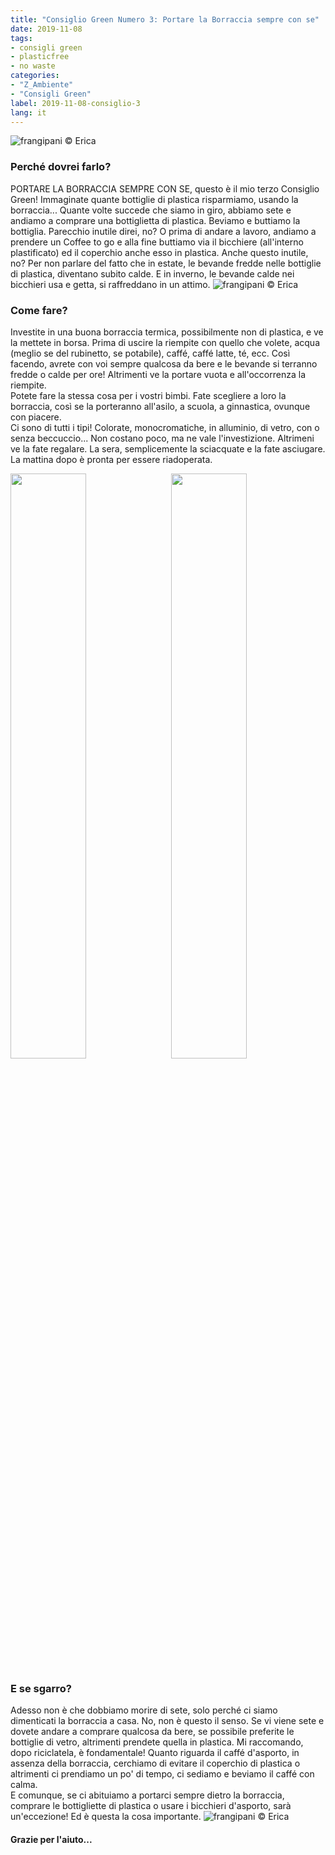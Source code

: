 ```yaml
---
title: "Consiglio Green Numero 3: Portare la Borraccia sempre con se"
date: 2019-11-08
tags:
- consigli green
- plasticfree
- no waste
categories:
- "Z_Ambiente"
- "Consigli Green"
label: 2019-11-08-consiglio-3
lang: it
---
```

![](header.jpeg "frangipani © Erica")

<h3>
  <font color="grey">
  </font> Perché dovrei farlo?
</h3>

PORTARE LA BORRACCIA SEMPRE CON SE, questo è il mio terzo Consiglio Green! Immaginate quante bottiglie di plastica risparmiamo, usando la borraccia... Quante volte succede che siamo in giro, abbiamo sete e andiamo a comprare una bottiglietta di plastica. Beviamo e buttiamo la bottiglia. Parecchio inutile direi, no? O prima di andare a lavoro, andiamo a prendere un Coffee to go e alla fine buttiamo via il bicchiere (all'interno plastificato) ed il coperchio anche esso in plastica. Anche questo inutile, no? Per non parlare del fatto che in estate, le bevande fredde nelle bottiglie di plastica, diventano subito calde. E in inverno, le bevande calde nei bicchieri usa e getta, si raffreddano in un attimo.
![](green4.jpeg "frangipani © Erica")

<h3>
	<font color="grey">
	</font> Come fare?
</h3>

Investite in una buona borraccia termica, possibilmente non di plastica, e ve la mettete in borsa. Prima di uscire la riempite con quello che volete, acqua (meglio se del rubinetto, se potabile), caffé, caffé latte, té, ecc. Così facendo, avrete con voi sempre qualcosa da bere e le bevande si terranno fredde o calde per ore! Altrimenti ve la portare vuota e all'occorrenza la riempite.
<br />
Potete fare la stessa cosa per i vostri bimbi. Fate scegliere a loro la borraccia, così se la porteranno all'asilo, a scuola, a ginnastica, ovunque con piacere.
<br />
Ci sono di tutti i tipi! Colorate, monocromatiche, in alluminio, di vetro, con o senza beccuccio... Non costano poco, ma ne vale l'investizione. Altrimeni ve la fate regalare. La sera, semplicemente la sciacquate e la fate asciugare. La mattina dopo è pronta per essere riadoperata.
<p>
  <div style="width: 100%; margin-bottom: 0">
    <img style="float: left; width: 49%; margin-right: 1%" src="green1.jpeg" alt="" title="frangipani © Erica" />
    <img style="float: left; width: 49%; margin-left: 1%" src="green2.jpeg" alt="" title="frangipani © Erica" />
    <div style="clear: both"></div>
  </div>
</p>

<h3>
  <font color="grey">
  </font> E se sgarro?
</h3>

Adesso non è che dobbiamo morire di sete, solo perché ci siamo dimenticati la borraccia a casa. No, non è questo il senso. Se vi viene sete e dovete andare a comprare qualcosa da bere, se possibile preferite le bottiglie di vetro, altrimenti prendete quella in plastica. Mi raccomando, dopo riciclatela, è fondamentale! Quanto riguarda il caffé d'asporto, in assenza della borraccia, cerchiamo di evitare il coperchio di plastica o altrimenti ci prendiamo un po' di tempo, ci sediamo e beviamo il caffé con calma.
<br />
E comunque, se ci abituiamo a portarci sempre dietro la borraccia, comprare le bottigliette di plastica o usare i bicchieri d'asporto, sarà un'eccezione! Ed è questa la cosa importante.
![](green3.jpeg "frangipani © Erica")

<h4>Grazie per l'aiuto...
  <font color="green">
    <i class="fa fa-smile-o"></i>
  </font>
</h4>
